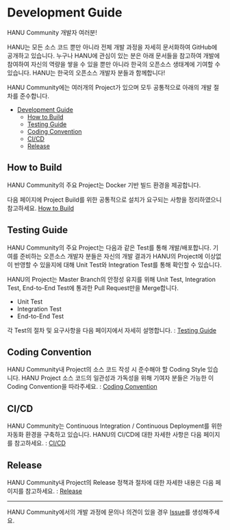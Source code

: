 # Development Guide

HANU Community 개발자 여러분! 

HANU는 모든 소스 코드 뿐만 아니라 전체 개발 과정을 자세히 문서화하여 GitHub에 공개하고 있습니다. 누구나 HANU에 관심이 있는 분은 아래 문서들을 참고하여 개발에 참여하여 자신의 역량을 쌓을 수 있을 뿐만 아니라 한국의 오픈소스 생태계에 기여할 수 있습니다. HANU는 한국의 오픈소스 개발자 분들과 함께합니다!

HANU Community에는 여러개의 Project가 있으며 모두 공통적으로 아래의 개발 절차를 준수합니다.  

- [Development Guide](#development-guide)
  - [How to Build](#how-to-build)
  - [Testing Guide](#testing-guide)
  - [Coding Convention](#coding-convention)
  - [CI/CD](#cicd)
  - [Release](#release)

## How to Build

HANU Community의 주요 Project는 Docker 기반 빌드 환경을 제공합니다. 

다음 페이지에 Project Build를 위한 공통적으로 설치가 요구되는 사항을 정리하였으니 참고하세요. [How to Build](./build.md)

## Testing Guide

HANU Community의 주요 Project는 다음과 같은 Test를 통해 개발/배포합니다. 기여를 준비하는 오픈소스 개발자 분들은 자신의 개발 결과가 HANU의 Project에 이상없이 반영할 수 있을지에 대해 Unit Test와 Integration Test를 통해 확인할 수 있습니다. 

HANU의 Project는 Master Branch의 안정성 유지를 위해 Unit Test, Integration Test, End-to-End Test에 통과한 Pull Request만을 Merge합니다.

* Unit Test
* Integration Test
* End-to-End Test

각 Test의 절차 및 요구사항을 다음 페이지에서 자세히 설명합니다. : [Testing Guide](test.md)


## Coding Convention

HANU Community내 Project의 소스 코드 작성 시 준수해야 할 Coding Style 있습니다. HANU Project 소스 코드의 일관성과 가독성을 위해 기여자 분들은 가능한 이 Coding Convention을 따라주세요. : [Coding Convention](coding-convention.md)


## CI/CD

HANU Community는 Continuous Integration / Continuous Deployment를 위한 자동화 환경을 구축하고 있습니다. HANU의 CI/CD에 대한 자세한 사항은 다음 페이지를 참고하세요. : [CI/CD](ci-cd.md)


## Release

HANU Community내 Project의 Release 정책과 절차에 대한 자세한 내용은 다음 페이지를 참고하세요. : [Release](release.md)

---

HANU Community에서의 개발 과정에 문의나 의견이 있을 경우 [Issue](https://github.com/openinfradev/community-draft/issues/new)를 생성해주세요. 
